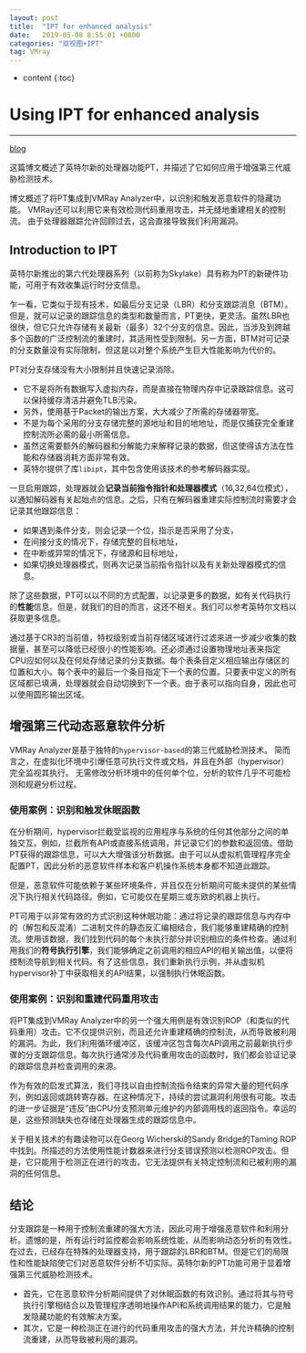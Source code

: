 ```yaml
---
layout: post
title:  "IPT for enhanced analysis"
date:   2019-05-08 8:55:01 +0800
categories: "双视图+IPT"
tag: VMray
---
```

* content
{:toc}


# Using IPT for enhanced analysis

---
[blog](https://www.vmray.com/cyber-security-blog/back-to-the-past-using-intels-processor-trace-for-enhanced-analysis/)

这篇博文概述了英特尔新的处理器功能PT，并描述了它如何应用于增强第三代威胁检测技术。 

博文概述了将PT集成到VMRay Analyzer中，以识别和触发恶意软件的隐藏功能。 VMRay还可以利用它来有效检测代码重用攻击，并无缝地重建相关的控制流。 由于处理器跟踪允许回顾过去，这会直接导致我们利用漏洞。

## Introduction to IPT

英特尔新推出的第六代处理器系列（以前称为Skylake）具有称为PT的新硬件功能，可用于有效收集运行时分支信息。

乍一看，它类似于现有技术，如最后分支记录（LBR）和分支跟踪消息（BTM）。但是，就可以记录的跟踪信息的类型和数量而言，PT更快，更灵活。虽然LBR也很快，但它只允许存储有关最新（最多）32个分支的信息。因此，当涉及到跨越多个函数的广泛控制流的重建时，其适用性受到限制。另一方面，BTM对可记录的分支数量没有实际限制，但这是以对整个系统产生巨大性能影响为代价的。

PT对分支存储没有大小限制并且快速记录消除。

* 它不是将所有数据写入虚拟内存，而是直接在物理内存中记录跟踪信息。这可以保持缓存清洁并避免TLB污染。
* 另外，使用基于Packet的输出方案，大大减少了所需的存储器带宽。
* 不是为每个采用的分支存储完整的源地址和目的地地址，而是仅捕获完全重建控制流所必需的最小所需信息。
* 虽然这需要额外的解码器和分解能力来解释记录的数据，但这使得该方法在性能和存储器消耗方面非常有效。
* 英特尔提供了库`libipt`，其中包含使用该技术的参考解码器实现。

一旦启用跟踪，处理器就会**记录当前指令指针和处理器模式**（16,32,64位模式），以通知解码器有关起始点的信息。之后，只有在解码器重建实际控制流时需要才会记录其他跟踪信息：

* 如果遇到条件分支，则会记录一个位，指示是否采用了分支，
* 在间接分支的情况下，存储完整的目标地址，
* 在中断或异常的情况下，存储源和目标地址，
* 如果切换处理器模式，则再次记录当前指令指针以及有关新处理器模式的信息。

除了这些数据，PT可以以不同的方式配置，以记录更多的数据，如有关代码执行的**性能**信息。但是，就我们的目的而言，这还不相关。我们可以参考英特尔文档以获取更多信息。

通过基于CR3的当前值，特权级别或当前存储区域进行过滤来进一步减少收集的数据量，甚至可以降低已经很小的性能影响。还必须通过设置物理地址表来指定CPU应如何以及在何处存储记录的分支数据。每个表条目定义相应输出存储区的位置和大小。每个表中的最后一个条目指定下一个表的位置。只要表中定义的所有区域都已填满，处理器就会自动切换到下一个表。由于表可以指向自身，因此也可以使用圆形输出区域。

## 增强第三代动态恶意软件分析

VMRay Analyzer是基于独特的`hypervisor-based`的第三代威胁检测技术。 简而言之，在虚拟化环境中引爆任意可执行文件或文档，并且在外部（hypervisor）完全监视其执行。 无需修改分析环境中的任何单个位，分析的软件几乎不可能检测和规避分析过程。

### 使用案例：识别和触发休眠函数

在分析期间，hypervisor拦截受监视的应用程序与系统的任何其他部分之间的单独交互。例如，拦截所有API或直接系统调用，并记录它们的参数和返回值。借助PT获得的跟踪信息，可以大大增强该分析数据。由于可以从虚拟机管理程序完全配置PT，因此分析的恶意软件样本和客户机操作系统本身都不知道此跟踪。

但是，恶意软件可能依赖于某些环境条件，并且仅在分析期间可能未提供的某些情况下执行相关代码路径。例如，它可能仅在星期三或东欧的机器上执行。

PT可用于以非常有效的方式识别这种休眠功能：通过将记录的跟踪信息与内存中的（解包和反混淆）二进制文件的静态反汇编相结合，我们能够重建精确的控制流。使用该数据，我们找到代码的每个未执行部分并识别相应的条件检查。通过利用我们的**符号执行引擎**，我们能够确定之前调用的相应API的相关输出值，以便将控制流导航到相关代码。有了这些信息，我们重新执行示例，并从虚拟机hypervisor补丁中获取相关的API结果，以强制执行休眠函数。

### 使用案例：识别和重建代码重用攻击

将PT集成到VMRay Analyzer中的另一个强大用例是有效识别ROP（和类似的代码重用）攻击。它不仅提供识别，而且还允许重建精确的控制流，从而导致被利用的漏洞。为此，我们利用循环缓冲区，该缓冲区包含每次API调用之前最新执行步骤的分支跟踪信息。每次执行通常涉及代码重用攻击的函数时，我们都会验证记录的跟踪信息并检查调用的来源。

作为有效的启发式算法，我们寻找以自由控制流指令结束的异常大量的短代码序列，例如返回或跳转寄存器。在这种情况下，持续的尝试漏洞利用很有可能。攻击的进一步证据是“违反”由CPU分支预测单元维护的内部调用栈的返回指令。幸运的是，这些预测缺失也存储在处理器生成的跟踪信息中。

关于相关技术的有趣读物可以在Georg Wicherski的Sandy Bridge的Taming ROP中找到。所描述的方法使用性能计数器来进行分支错误预测以检测ROP攻击。但是，它只能用于检测正在进行的攻击。它无法提供有关特定控制流和已被利用的漏洞的任何信息。

## 结论

分支跟踪是一种用于控制流重建的强大方法，因此可用于增强恶意软件和利用分析。遗憾的是，所有运行时监控都会影响系统性能，从而影响动态分析的有效性。在过去，已经存在特殊的处理器支持，用于跟踪的LBR和BTM。但是它们的局限性和性能缺陷使它们对恶意软件分析不切实际。英特尔新的PT功能可用于显着增强第三代威胁检测技术。

* 首先，它在恶意软件分析期间提供了对休眠函数的有效识别。通过将其与符号执行引擎相结合以及管理程序透明地操作API和系统调用结果的能力，它是触发隐藏功能的有效解决方案。
* 其次，它是一种检测正在进行的代码重用攻击的强大方法，并允许精确的控制流重建，从而导致被利用的漏洞。